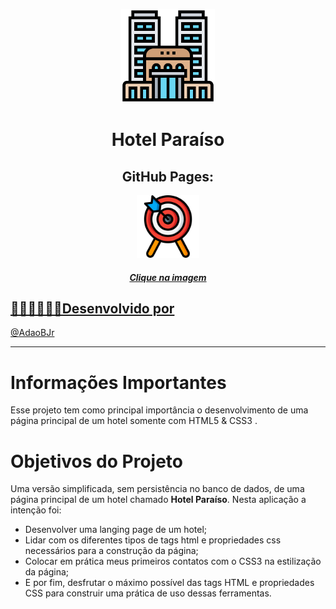 <p align="center"><img width='150px' src='https://github.com/AdaoBJr/HotelParaiso/blob/main/images/HotelParaiso.png' />
<h1 align="center"> Hotel Paraíso </h1>  </p>

<h2 align="center">GitHub Pages:</h2>
 
 <div align="center">
   <a href="https://adaobjr.github.io/HotelParaiso/" target="_blank">
    <img width='100px' src='https://github.com/AdaoBJr/Portfolio/blob/master/src/images/README/cliqueAqui.png' target="_blank" />
 </div>
 
<h5 align="center">Clique na imagem</h5>

## 🧑🏻‍💻👩🏾‍💻Desenvolvido por

@[AdaoBJr](https://github.com/AdaoBJr)

---

# Informações Importantes

Esse projeto tem como principal importância o desenvolvimento de uma página principal de um hotel somente com HTML5 & CSS3 .

# Objetivos do Projeto

Uma versão simplificada, sem persistência no banco de dados, de uma página principal de um hotel chamado **Hotel Paraíso**. 
Nesta aplicação a intenção foi:
  - Desenvolver uma langing page de um hotel;
  - Lidar com os diferentes tipos de tags html e propriedades css necessários para a construção da página;
  - Colocar em prática meus primeiros contatos com o CSS3 na estilização da página;
  - E por fim, desfrutar o máximo possível das tags HTML e propriedades CSS para construir uma prática de uso dessas ferramentas.
